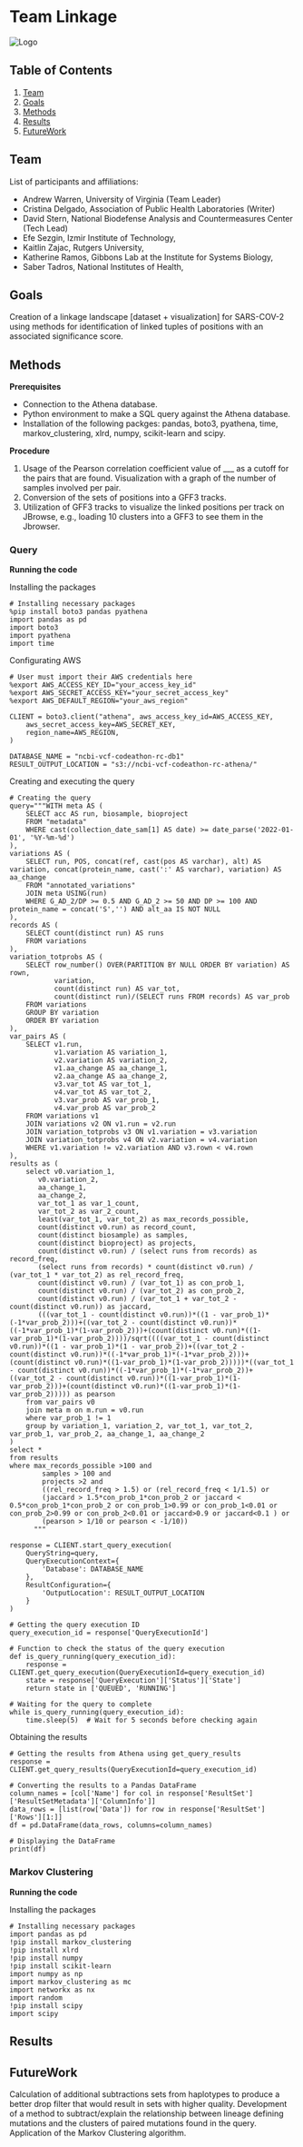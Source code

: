 # Team Linkage
![Logo](logo.png)

## Table of Contents

1. [Team](#team)
2. [Goals](#goals)
3. [Methods](#methods)
4. [Results](#results)
5. [FutureWork](#futurework)


## Team
List of participants and affiliations:
- Andrew Warren, University of Virginia (Team Leader)
- Cristina Delgado, Association of Public Health Laboratories (Writer)
- David Stern, National Biodefense Analysis and Countermeasures Center (Tech Lead)
- Efe Sezgin, Izmir Institute of Technology,
- Kaitlin Zajac, Rutgers University,
- Katherine Ramos, Gibbons Lab at the Institute for Systems Biology,
- Saber Tadros, National Institutes of Health,

## Goals
Creation of a linkage landscape [dataset + visualization] for SARS-COV-2 using methods for identification of linked tuples of positions with an associated significance score.

## Methods
**Prerequisites**
- Connection to the Athena database.
- Python environment to make a SQL query against the Athena database.
- Installation of the following packges: pandas, boto3, pyathena, time, markov_clustering, xlrd, numpy, scikit-learn and scipy.

**Procedure**
1. Usage of the Pearson correlation coefficient value of ___ as a cutoff for the pairs that are found. Visualization with a graph of the number of samples involved per pair.
2. Conversion of the sets of positions into a GFF3 tracks.
3. Utilization of GFF3 tracks to visualize the linked positions per track on JBrowse, e.g., loading 10 clusters into a GFF3 to see them in the Jbrowser.

### Query

**Running the code**

Installing the packages
```
# Installing necessary packages
%pip install boto3 pandas pyathena
import pandas as pd
import boto3
import pyathena
import time
```

Configurating AWS
```
# User must import their AWS credentials here
%export AWS_ACCESS_KEY_ID="your_access_key_id"
%export AWS_SECRET_ACCESS_KEY="your_secret_access_key"
%export AWS_DEFAULT_REGION="your_aws_region"

CLIENT = boto3.client("athena", aws_access_key_id=AWS_ACCESS_KEY,
    aws_secret_access_key=AWS_SECRET_KEY,
    region_name=AWS_REGION,
)

DATABASE_NAME = "ncbi-vcf-codeathon-rc-db1"
RESULT_OUTPUT_LOCATION = "s3://ncbi-vcf-codeathon-rc-athena/"
```

Creating and executing the query
```
# Creating the query
query="""WITH meta AS (
    SELECT acc AS run, biosample, bioproject
    FROM "metadata"
    WHERE cast(collection_date_sam[1] AS date) >= date_parse('2022-01-01', '%Y-%m-%d')
),
variations AS (
    SELECT run, POS, concat(ref, cast(pos AS varchar), alt) AS variation, concat(protein_name, cast(':' AS varchar), variation) AS aa_change
    FROM "annotated_variations"
    JOIN meta USING(run)
    WHERE G_AD_2/DP >= 0.5 AND G_AD_2 >= 50 AND DP >= 100 AND protein_name = concat('S','') AND alt_aa IS NOT NULL
),
records AS (
    SELECT count(distinct run) AS runs
    FROM variations
),
variation_totprobs AS (
    SELECT row_number() OVER(PARTITION BY NULL ORDER BY variation) AS rown, 
           variation,
           count(distinct run) AS var_tot,
           count(distinct run)/(SELECT runs FROM records) AS var_prob
    FROM variations
    GROUP BY variation
    ORDER BY variation    
),
var_pairs AS (
    SELECT v1.run, 
           v1.variation AS variation_1, 
           v2.variation AS variation_2, 
           v1.aa_change AS aa_change_1, 
           v2.aa_change AS aa_change_2, 
           v3.var_tot AS var_tot_1, 
           v4.var_tot AS var_tot_2, 
           v3.var_prob AS var_prob_1, 
           v4.var_prob AS var_prob_2
    FROM variations v1
    JOIN variations v2 ON v1.run = v2.run
    JOIN variation_totprobs v3 ON v1.variation = v3.variation
    JOIN variation_totprobs v4 ON v2.variation = v4.variation
    WHERE v1.variation != v2.variation AND v3.rown < v4.rown
),
results as (
    select v0.variation_1,
       v0.variation_2,
       aa_change_1,
       aa_change_2,
       var_tot_1 as var_1_count,
       var_tot_2 as var_2_count,
       least(var_tot_1, var_tot_2) as max_records_possible,
       count(distinct v0.run) as record_count,
       count(distinct biosample) as samples,
       count(distinct bioproject) as projects,
       count(distinct v0.run) / (select runs from records) as record_freq,
       (select runs from records) * count(distinct v0.run) / (var_tot_1 * var_tot_2) as rel_record_freq,
       count(distinct v0.run) / (var_tot_1) as con_prob_1,
       count(distinct v0.run) / (var_tot_2) as con_prob_2,
       count(distinct v0.run) / (var_tot_1 + var_tot_2 - count(distinct v0.run)) as jaccard,
       (((var_tot_1 - count(distinct v0.run))*((1 - var_prob_1)*(-1*var_prob_2)))+((var_tot_2 - count(distinct v0.run))*((-1*var_prob_1)*(1-var_prob_2)))+(count(distinct v0.run)*((1-var_prob_1)*(1-var_prob_2))))/sqrt((((var_tot_1 - count(distinct v0.run))*((1 - var_prob_1)*(1 - var_prob_2))+((var_tot_2 - count(distinct v0.run))*((-1*var_prob_1)*(-1*var_prob_2)))+(count(distinct v0.run)*((1-var_prob_1)*(1-var_prob_2)))))*((var_tot_1 - count(distinct v0.run))*((-1*var_prob_1)*(-1*var_prob_2))+((var_tot_2 - count(distinct v0.run))*((1-var_prob_1)*(1-var_prob_2)))+(count(distinct v0.run)*((1-var_prob_1)*(1-var_prob_2))))) as pearson
    from var_pairs v0
    join meta m on m.run = v0.run
    where var_prob_1 != 1
    group by variation_1, variation_2, var_tot_1, var_tot_2, var_prob_1, var_prob_2, aa_change_1, aa_change_2
)
select *
from results
where max_records_possible >100 and
        samples > 100 and
        projects >2 and 
        ((rel_record_freq > 1.5) or (rel_record_freq < 1/1.5) or 
        (jaccard > 1.5*con_prob_1*con_prob_2 or jaccard < 0.5*con_prob_1*con_prob_2 or con_prob_1>0.99 or con_prob_1<0.01 or con_prob_2>0.99 or con_prob_2<0.01 or jaccard>0.9 or jaccard<0.1 ) or
        (pearson > 1/10 or pearson < -1/10))
      """

response = CLIENT.start_query_execution(
    QueryString=query,
    QueryExecutionContext={
        'Database': DATABASE_NAME
    },
    ResultConfiguration={
        'OutputLocation': RESULT_OUTPUT_LOCATION
    }
)

# Getting the query execution ID
query_execution_id = response['QueryExecutionId']

# Function to check the status of the query execution
def is_query_running(query_execution_id):
    response = CLIENT.get_query_execution(QueryExecutionId=query_execution_id)
    state = response['QueryExecution']['Status']['State']
    return state in ['QUEUED', 'RUNNING']

# Waiting for the query to complete
while is_query_running(query_execution_id):
    time.sleep(5)  # Wait for 5 seconds before checking again
```

Obtaining the results
```
# Getting the results from Athena using get_query_results
response = CLIENT.get_query_results(QueryExecutionId=query_execution_id)

# Converting the results to a Pandas DataFrame
column_names = [col['Name'] for col in response['ResultSet']['ResultSetMetadata']['ColumnInfo']]
data_rows = [list(row['Data']) for row in response['ResultSet']['Rows'][1:]]
df = pd.DataFrame(data_rows, columns=column_names)

# Displaying the DataFrame
print(df)
```

### Markov Clustering

**Running the code**

Installing the packages
```
# Installing necessary packages
import pandas as pd
!pip install markov_clustering
!pip install xlrd
!pip install numpy
!pip install scikit-learn
import numpy as np
import markov_clustering as mc
import networkx as nx
import random
!pip install scipy
import scipy
```

## Results


## FutureWork
Calculation of additional subtractions sets from haplotypes to produce a better drop filter that would result in sets with higher quality. 
Development of a method to subtract/explain the relationship between lineage defining mutations and the clusters of paired mutations found in the query. 
Application of the Markov Clustering algorithm.

